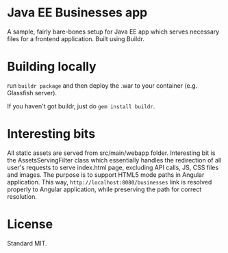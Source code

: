 # Java EE Businesses app

A sample, fairly bare-bones setup for Java EE app which serves necessary files for a frontend application. Built using Buildr.

# Building locally

run `buildr package` and then deploy the .war to your container (e.g. Glassfish server).

If you haven't got buildr, just do `gem install buildr`.

# Interesting bits

All static assets are served from src/main/webapp folder. Interesting bit is the AssetsServingFilter class which essentially handles the redirection of all user's requests to serve index.html page, excluding API calls, JS, CSS files and images.
 The purpose is to support HTML5 mode paths in Angular application. This way, `http://localhost:8080/businesses`
 link is resolved properly to Angular application, while preserving the path for correct resolution.

# License

Standard MIT.

